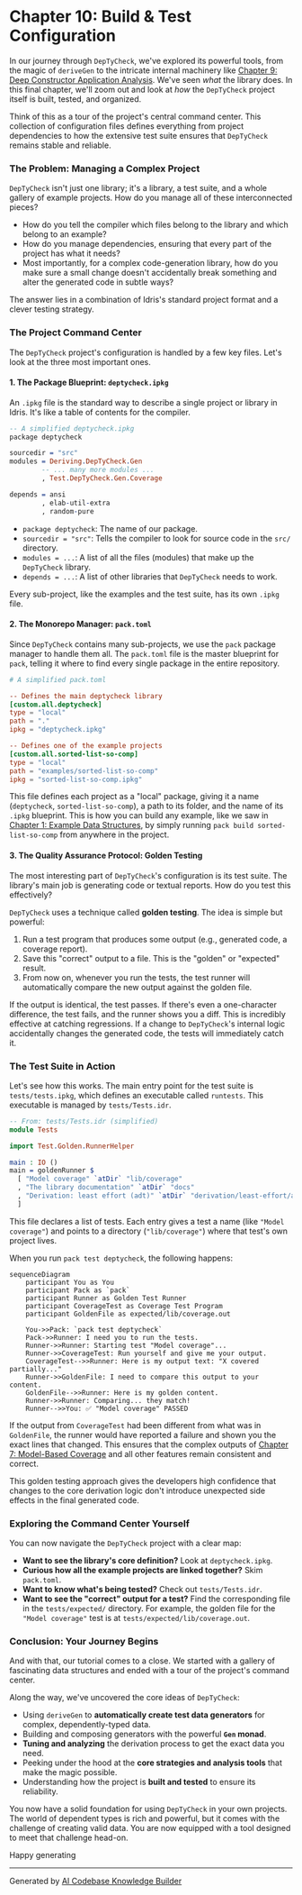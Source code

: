 # Chapter 10: Build & Test Configuration

In our journey through `DepTyCheck`, we've explored its powerful tools, from the magic of `deriveGen` to the intricate internal machinery like [Chapter 9: Deep Constructor Application Analysis](09_deep_constructor_application_analysis.md). We've seen *what* the library does. In this final chapter, we'll zoom out and look at *how* the `DepTyCheck` project itself is built, tested, and organized.

Think of this as a tour of the project's central command center. This collection of configuration files defines everything from project dependencies to how the extensive test suite ensures that `DepTyCheck` remains stable and reliable.

### The Problem: Managing a Complex Project

`DepTyCheck` isn't just one library; it's a library, a test suite, and a whole gallery of example projects. How do you manage all of these interconnected pieces?
-   How do you tell the compiler which files belong to the library and which belong to an example?
-   How do you manage dependencies, ensuring that every part of the project has what it needs?
-   Most importantly, for a complex code-generation library, how do you make sure a small change doesn't accidentally break something and alter the generated code in subtle ways?

The answer lies in a combination of Idris's standard project format and a clever testing strategy.

### The Project Command Center

The `DepTyCheck` project's configuration is handled by a few key files. Let's look at the three most important ones.

#### 1. The Package Blueprint: `deptycheck.ipkg`

An `.ipkg` file is the standard way to describe a single project or library in Idris. It's like a table of contents for the compiler.

```idris
-- A simplified deptycheck.ipkg
package deptycheck

sourcedir = "src"
modules = Deriving.DepTyCheck.Gen
        -- ... many more modules ...
        , Test.DepTyCheck.Gen.Coverage

depends = ansi
        , elab-util-extra
        , random-pure
```
*   `package deptycheck`: The name of our package.
*   `sourcedir = "src"`: Tells the compiler to look for source code in the `src/` directory.
*   `modules = ...`: A list of all the files (modules) that make up the `DepTyCheck` library.
*   `depends = ...`: A list of other libraries that `DepTyCheck` needs to work.

Every sub-project, like the examples and the test suite, has its own `.ipkg` file.

#### 2. The Monorepo Manager: `pack.toml`

Since `DepTyCheck` contains many sub-projects, we use the `pack` package manager to handle them all. The `pack.toml` file is the master blueprint for `pack`, telling it where to find every single package in the entire repository.

```toml
# A simplified pack.toml

-- Defines the main deptycheck library
[custom.all.deptycheck]
type = "local"
path = "."
ipkg = "deptycheck.ipkg"

-- Defines one of the example projects
[custom.all.sorted-list-so-comp]
type = "local"
path = "examples/sorted-list-so-comp"
ipkg = "sorted-list-so-comp.ipkg"
```
This file defines each project as a "local" package, giving it a name (`deptycheck`, `sorted-list-so-comp`), a path to its folder, and the name of its `.ipkg` blueprint. This is how you can build any example, like we saw in [Chapter 1: Example Data Structures](01_example_data_structures.md), by simply running `pack build sorted-list-so-comp` from anywhere in the project.

#### 3. The Quality Assurance Protocol: Golden Testing

The most interesting part of `DepTyCheck`'s configuration is its test suite. The library's main job is generating code or textual reports. How do you test this effectively?

`DepTyCheck` uses a technique called **golden testing**. The idea is simple but powerful:
1.  Run a test program that produces some output (e.g., generated code, a coverage report).
2.  Save this "correct" output to a file. This is the "golden" or "expected" result.
3.  From now on, whenever you run the tests, the test runner will automatically compare the new output against the golden file.

If the output is identical, the test passes. If there's even a one-character difference, the test fails, and the runner shows you a diff. This is incredibly effective at catching regressions. If a change to `DepTyCheck`'s internal logic accidentally changes the generated code, the tests will immediately catch it.

### The Test Suite in Action

Let's see how this works. The main entry point for the test suite is `tests/tests.ipkg`, which defines an executable called `runtests`. This executable is managed by `tests/Tests.idr`.

```idris
-- From: tests/Tests.idr (simplified)
module Tests

import Test.Golden.RunnerHelper

main : IO ()
main = goldenRunner $
  [ "Model coverage" `atDir` "lib/coverage"
  , "The library documentation" `atDir` "docs"
  , "Derivation: least effort (adt)" `atDir` "derivation/least-effort/adt"
  ]
```
This file declares a list of tests. Each entry gives a test a name (like `"Model coverage"`) and points to a directory (`"lib/coverage"`) where that test's own project lives.

When you run `pack test deptycheck`, the following happens:

```mermaid
sequenceDiagram
    participant You as You
    participant Pack as `pack`
    participant Runner as Golden Test Runner
    participant CoverageTest as Coverage Test Program
    participant GoldenFile as expected/lib/coverage.out

    You->>Pack: `pack test deptycheck`
    Pack->>Runner: I need you to run the tests.
    Runner->>Runner: Starting test "Model coverage"...
    Runner->>CoverageTest: Run yourself and give me your output.
    CoverageTest-->>Runner: Here is my output text: "X covered partially..."
    Runner->>GoldenFile: I need to compare this output to your content.
    GoldenFile-->>Runner: Here is my golden content.
    Runner->>Runner: Comparing... they match!
    Runner-->>You: ✅ "Model coverage" PASSED
```

If the output from `CoverageTest` had been different from what was in `GoldenFile`, the runner would have reported a failure and shown you the exact lines that changed. This ensures that the complex outputs of [Chapter 7: Model-Based Coverage](07_model_based_coverage.md) and all other features remain consistent and correct.

This golden testing approach gives the developers high confidence that changes to the core derivation logic don't introduce unexpected side effects in the final generated code.

### Exploring the Command Center Yourself

You can now navigate the `DepTyCheck` project with a clear map:
-   **Want to see the library's core definition?** Look at `deptycheck.ipkg`.
-   **Curious how all the example projects are linked together?** Skim `pack.toml`.
-   **Want to know what's being tested?** Check out `tests/Tests.idr`.
-   **Want to see the "correct" output for a test?** Find the corresponding file in the `tests/expected/` directory. For example, the golden file for the `"Model coverage"` test is at `tests/expected/lib/coverage.out`.

### Conclusion: Your Journey Begins

And with that, our tutorial comes to a close. We started with a gallery of fascinating data structures and ended with a tour of the project's command center.

Along the way, we've uncovered the core ideas of `DepTyCheck`:
-   Using `deriveGen` to **automatically create test data generators** for complex, dependently-typed data.
-   Building and composing generators with the powerful **`Gen` monad**.
-   **Tuning and analyzing** the derivation process to get the exact data you need.
-   Peeking under the hood at the **core strategies and analysis tools** that make the magic possible.
-   Understanding how the project is **built and tested** to ensure its reliability.

You now have a solid foundation for using `DepTyCheck` in your own projects. The world of dependent types is rich and powerful, but it comes with the challenge of creating valid data. You are now equipped with a tool designed to meet that challenge head-on.

Happy generating

---

Generated by [AI Codebase Knowledge Builder](https://github.com/The-Pocket/Tutorial-Codebase-Knowledge)